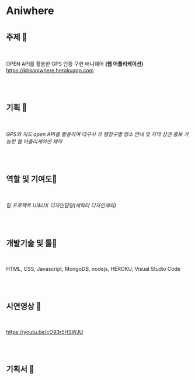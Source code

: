 # Aniwhere

# 


## 주제 🧡

<br/>

OPEN API를 활용한 GPS 인증 구현 애니웨어 **(웹 어플리케이션)**
https://kbkaniwhere.herokuapp.com

<br/> <br/>

## 기획 💛

<br/>

_GPS와 지도 open API를 활용하여 대구시 각 행정구별 명소 안내 및 지역 상권 홍보 가능한 웹 어플리케이션 제작_

<br/> <br/>

## 역할 및 기여도💚

<br/>
 
_팀 프로젝트 UI&UX 디자인담당(캐릭터 디자인제외)_
 
<br/> <br/>
 
## 개발기술 및 툴💙
 
<br/>
 
HTML,   CSS,   Javascript,   MongoDB,   nodejs,   HEROKU,   Visual Studio Code
 
<br/> <br/>

## 시연영상 💜

<br/>

https://youtu.be/cO93r5HSWJU
 
<br/> <br/>

## 기획서 🤎

<br/>



<br/> <br/>
---------------------------------------
